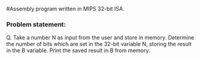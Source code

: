 #Assembly program written in MIPS 32-bit ISA.

### Problem statement:
Q. Take a number N as input from the user and store in memory. Determine the number of bits which are set in
the 32-bit variable N, storing the result in the B variable. Print the saved result in B from memory.
